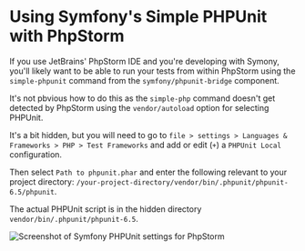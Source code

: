# Using Symfony's Simple PHPUnit with PhpStorm

If you use JetBrains' PhpStorm IDE and you're developing with Symony, you'll likely want to be able to run your tests from within PhpStorm using the `simple-phpunit` command from the `symfony/phpunit-bridge` component.

It's not pbvious how to do this as the `simple-php` command doesn't get detected by PhpStorm using the `vendor/autoload` option for selecting PHPUnit.

It's a bit hidden, but you will need to go to `file > settings > Languages & Frameworks > PHP > Test Frameworks` and add or edit (`+`) a `PHPUnit Local` configuration.

Then select `Path to phpunit.phar` and enter the following relevant to your project directory: `/your-project-directory/vendor/bin/.phpunit/phpunit-6.5/phpunit`.

The actual PHPUnit script is in the hidden directory `vendor/bin/.phpunit/phpunit-6.5`.

![Screenshot of Symfony PHPUnit settings for PhpStorm](https://res.cloudinary.com/elliotjreed/image/upload/f_auto,q_auto/v1553714408/blog/simple-phpunit-symfony-4.png "Screenshot of Symfony PHPUnit settings for PhpStorm")
